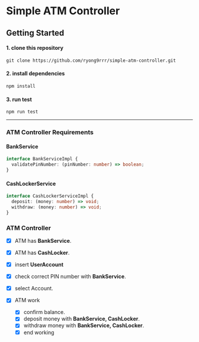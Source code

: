 # Simple ATM Controller

## Getting Started

#### 1. clone this repository

`git clone https://github.com/ryong9rrr/simple-atm-controller.git`

#### 2. install dependencies

`npm install`

#### 3. run test

`npm run test`

---

### ATM Controller Requirements

#### **BankService**

```ts
interface BankServiceImpl {
  validatePinNumber: (pinNumber: number) => boolean;
}
```

#### **CashLockerService**

```ts
interface CashLockerServiceImpl {
  deposit: (money: number) => void;
  withdraw: (money: number) => void;
}
```

### ATM Controller

- [x] ATM has **BankService**.

- [x] ATM has **CashLocker**.

- [x] insert **UserAccount**

- [x] check correct PIN number with **BankService**.

- [x] select Account.

- [x] ATM work
  - [x] confirm balance.
  - [x] deposit money with **BankService, CashLocker**.
  - [x] withdraw money with **BankService, CashLocker**.
  - [x] end working
